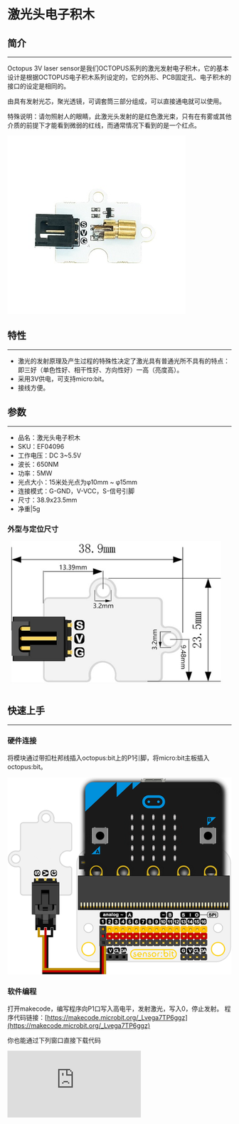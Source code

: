 # 激光头电子积木

## 简介
---

Octopus 3V laser sensor是我们OCTOPUS系列的激光发射电子积木，它的基本设计是根据OCTOPUS电子积木系列设定的，它的外形、PCB固定孔、电子积木的接口的设定是相同的。

由具有发射光芯，聚光透镜，可调套筒三部分组成，可以直接通电就可以使用。

特殊说明：请勿照射人的眼睛，此激光头发射的是红色激光束，只有在有雾或其他介质的前提下才能看到微弱的红线，而通常情况下看到的是一个红点。

![](./images/04096_00.jpg)

## 特性
---
- 激光的发射原理及产生过程的特殊性决定了激光具有普通光所不具有的特点：即三好（单色性好、相干性好、方向性好）一高（亮度高）。
- 采用3V供电，可支持micro:bit。
- 接线方便。

## 参数
---

- 品名：激光头电子积木
- SKU：EF04096
- 工作电压：DC 3~5.5V
- 波长：650NM
- 功率：5MW
- 光点大小：15米处光点为φ10mm ~ φ15mm
- 连接模式：G-GND，V-VCC，S-信号引脚
- 尺寸：38.9x23.5mm
- 净重|5g

### 外型与定位尺寸

![](./images/cdNd1Kw.png)

## 快速上手
---
### 硬件连接

将模块通过带扣杜邦线插入octopus:bit上的P1引脚，将micro:bit主板插入octopus:bit。

![](./images/04095_2.png)

### 软件编程

打开makecode，编写程序向P1口写入高电平，发射激光，写入0，停止发射。
程序代码链接：[https://makecode.microbit.org/_Lvega7TP6ggz](https://makecode.microbit.org/_Lvega7TP6ggz)

你也能通过下列窗口直接下载代码
<div
    style={{
        position: 'relative',
        paddingBottom: '60%',
        overflow: 'hidden',
    }}
>
    <iframe
        src="https://makecode.microbit.org/_Lvega7TP6ggz"
        frameborder="0"
        sandbox="allow-popups allow-forms allow-scripts allow-same-origin"
        style={{
            position: 'absolute',
            width: '100%',
            height: '100%',
        }}
    />
</div>

### 结果

激光头点亮1秒熄灭1秒。

## Python 编程

### 步骤 1
下载压缩包并解压[Octopus_MicroPython-master](https://github.com/lionyhw/Octopus_MicroPython/archive/master.zip)
打开[Python editor](https://python.microbit.org/v/2.0)

![](./images/05001_07.png)

为了给激光模块编程，我们需要添加laser.py。点击Load/Save，然后点击Show Files（1）下拉菜单，再点击Add file在本地找到下载并解压完成的Octopus_MicroPython-master文件夹，从中选择laser.py添加进来。
0
![](./images/05001_08.png)
![](./images/05001_09.png)
![](./images/04096_10.png)

### 步骤 2
### 参考程序
```
from microbit import *
from laser import *

l = LASER(pin1)
while True:
    l.set_laser(1)
    sleep(500)
    l.set_laser(0)
    sleep(500)
```


### 结果
- 激光每秒闪烁一次。


## 常见问题
